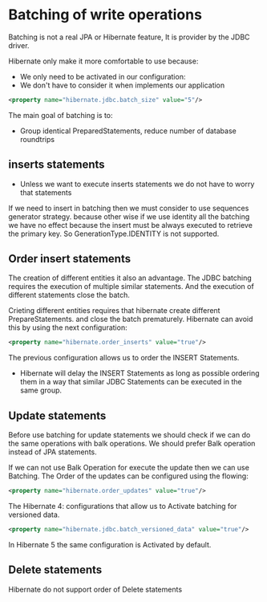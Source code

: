 # Batching of write operations

Batching is not a real JPA or Hibernate feature, It is provider by the JDBC driver.

Hibernate only make it more comfortable to use because: 

- We only need to be activated in our configuration:
- We don't have to consider it when implements our application


```xml
<property name="hibernate.jdbc.batch_size" value="5"/>
```


The main goal of batching is to:

- Group identical PreparedStatements, reduce number of database roundtrips

## inserts statements

- Unless we want to execute inserts statements we do not have to worry that statements

If we need to insert in batching then we must consider to use sequences generator strategy. because other wise if we use identity all the batching we have no effect because the insert must be always executed to retrieve the primary key.
So GenerationType.IDENTITY is not supported.


## Order insert statements

The creation of different entities it also an advantage. The JDBC batching requires the execution of multiple similar statements. And the execution of different statements close the batch.

Crieting different entities requires that hibernate create different PrepareStatements. and close the batch prematurely. Hibernate can avoid this by using the next configuration:

```xml
<property name="hibernate.order_inserts" value="true"/>
```

The previous configuration allows us to order the INSERT Statements.

- Hibernate will delay the INSERT Statements as long as possible ordering them in a way that similar JDBC Statements can be executed in the same group.


## Update statements

Before use batching for update statements we should check if we can do the same operations with balk operations.
We should prefer Balk operation instead of JPA statements.

If we can not use Balk Operation for execute the update then we can use Batching. The Order of the updates can be configured using the flowing:

```xml
<property name="hibernate.order_updates" value="true"/>
```

The Hibernate 4: configurations that allow us to Activate batching for versioned data.

```xml
<property name="hibernate.jdbc.batch_versioned_data" value="true"/>
```

In Hibernate 5 the same configuration is Activated by default.


## Delete statements

Hibernate do not support order of Delete statements